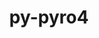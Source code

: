 ---
title: "py-pyro4"
layout: cache
categories: [package, develop]
meta: {"compilers": ["gcc@=11.4.0", "gcc@=9.4.0", "oneapi@=2024.2.1"], "num_specs": 14, "num_specs_by_stack": {"e4s": 6, "e4s-neoverse_v1": 2, "e4s-oneapi": 5, "e4s-power": 1, "root": 14}, "oss": ["ubuntu20.04", "ubuntu22.04"], "platforms": ["linux"], "stacks": ["e4s", "e4s-neoverse_v1", "e4s-oneapi", "e4s-power", "root"], "targets": ["neoverse_v1", "ppc64le", "x86_64_v3"], "versions": ["4.81"]}
spec_details: [{"compiler": "gcc@=9.4.0", "hash": "dmrl7e74zmgcmifwftkuwhi7ucjw2ilk", "os": "ubuntu20.04", "platform": "linux", "size": "-", "stacks": ["e4s-power", "root"], "tarball": "https://binaries.spack.io/develop/build_cache/linux-ubuntu20.04-ppc64le/gcc-9.4.0/py-pyro4-4.81/linux-ubuntu20.04-ppc64le-gcc-9.4.0-py-pyro4-4.81-dmrl7e74zmgcmifwftkuwhi7ucjw2ilk.spack", "target": "ppc64le", "variants": ["build_system=python_pip"], "versions": ["4.81"]}, {"compiler": "gcc@=11.4.0", "hash": "nns2mw7gyb2ueb3duyt3ck2vvxy6w3k6", "os": "ubuntu22.04", "platform": "linux", "size": "-", "stacks": ["e4s-neoverse_v1", "root"], "tarball": "https://binaries.spack.io/develop/build_cache/linux-ubuntu22.04-neoverse_v1/gcc-11.4.0/py-pyro4-4.81/linux-ubuntu22.04-neoverse_v1-gcc-11.4.0-py-pyro4-4.81-nns2mw7gyb2ueb3duyt3ck2vvxy6w3k6.spack", "target": "neoverse_v1", "variants": ["build_system=python_pip"], "versions": ["4.81"]}, {"compiler": "gcc@=11.4.0", "hash": "2axhxb6kupaog5gv7zqedb7rutkshz3i", "os": "ubuntu22.04", "platform": "linux", "size": "-", "stacks": ["e4s-neoverse_v1", "root"], "tarball": "https://binaries.spack.io/develop/build_cache/linux-ubuntu22.04-neoverse_v1/gcc-11.4.0/py-pyro4-4.81/linux-ubuntu22.04-neoverse_v1-gcc-11.4.0-py-pyro4-4.81-2axhxb6kupaog5gv7zqedb7rutkshz3i.spack", "target": "neoverse_v1", "variants": ["build_system=python_pip"], "versions": ["4.81"]}, {"compiler": "gcc@=11.4.0", "hash": "ybdfr5dyuhuknx5mkrqpkfkcsdd3s2ux", "os": "ubuntu22.04", "platform": "linux", "size": "-", "stacks": ["e4s", "root"], "tarball": "https://binaries.spack.io/develop/build_cache/linux-ubuntu22.04-x86_64_v3/gcc-11.4.0/py-pyro4-4.81/linux-ubuntu22.04-x86_64_v3-gcc-11.4.0-py-pyro4-4.81-ybdfr5dyuhuknx5mkrqpkfkcsdd3s2ux.spack", "target": "x86_64_v3", "variants": ["build_system=python_pip"], "versions": ["4.81"]}, {"compiler": "gcc@=11.4.0", "hash": "efhbvzbjplk4y45t72nzfzske7frji6m", "os": "ubuntu22.04", "platform": "linux", "size": "-", "stacks": ["e4s", "root"], "tarball": "https://binaries.spack.io/develop/build_cache/linux-ubuntu22.04-x86_64_v3/gcc-11.4.0/py-pyro4-4.81/linux-ubuntu22.04-x86_64_v3-gcc-11.4.0-py-pyro4-4.81-efhbvzbjplk4y45t72nzfzske7frji6m.spack", "target": "x86_64_v3", "variants": ["build_system=python_pip"], "versions": ["4.81"]}, {"compiler": "gcc@=11.4.0", "hash": "kdb56eyficue6vw54pt7u7msq3k7lxha", "os": "ubuntu22.04", "platform": "linux", "size": "-", "stacks": ["e4s", "root"], "tarball": "https://binaries.spack.io/develop/build_cache/linux-ubuntu22.04-x86_64_v3/gcc-11.4.0/py-pyro4-4.81/linux-ubuntu22.04-x86_64_v3-gcc-11.4.0-py-pyro4-4.81-kdb56eyficue6vw54pt7u7msq3k7lxha.spack", "target": "x86_64_v3", "variants": ["build_system=python_pip"], "versions": ["4.81"]}, {"compiler": "gcc@=11.4.0", "hash": "laxusxj6auy5l6sc57up7o4wgwdybpqy", "os": "ubuntu22.04", "platform": "linux", "size": "-", "stacks": ["e4s", "root"], "tarball": "https://binaries.spack.io/develop/build_cache/linux-ubuntu22.04-x86_64_v3/gcc-11.4.0/py-pyro4-4.81/linux-ubuntu22.04-x86_64_v3-gcc-11.4.0-py-pyro4-4.81-laxusxj6auy5l6sc57up7o4wgwdybpqy.spack", "target": "x86_64_v3", "variants": ["build_system=python_pip"], "versions": ["4.81"]}, {"compiler": "gcc@=11.4.0", "hash": "7ox4xtf7r37xkshczscmnfmfo6xzpjve", "os": "ubuntu22.04", "platform": "linux", "size": "-", "stacks": ["e4s", "root"], "tarball": "https://binaries.spack.io/develop/build_cache/linux-ubuntu22.04-x86_64_v3/gcc-11.4.0/py-pyro4-4.81/linux-ubuntu22.04-x86_64_v3-gcc-11.4.0-py-pyro4-4.81-7ox4xtf7r37xkshczscmnfmfo6xzpjve.spack", "target": "x86_64_v3", "variants": ["build_system=python_pip"], "versions": ["4.81"]}, {"compiler": "gcc@=11.4.0", "hash": "tkgn62o6ne7si2q3glby5flre3c6xckp", "os": "ubuntu22.04", "platform": "linux", "size": "-", "stacks": ["e4s", "root"], "tarball": "https://binaries.spack.io/develop/build_cache/linux-ubuntu22.04-x86_64_v3/gcc-11.4.0/py-pyro4-4.81/linux-ubuntu22.04-x86_64_v3-gcc-11.4.0-py-pyro4-4.81-tkgn62o6ne7si2q3glby5flre3c6xckp.spack", "target": "x86_64_v3", "variants": ["build_system=python_pip"], "versions": ["4.81"]}, {"compiler": "oneapi@=2024.2.1", "hash": "prxodactxwucjz3k5xxeusvdhhj5x5c4", "os": "ubuntu22.04", "platform": "linux", "size": "-", "stacks": ["e4s-oneapi", "root"], "tarball": "https://binaries.spack.io/develop/build_cache/linux-ubuntu22.04-x86_64_v3/oneapi-2024.2.1/py-pyro4-4.81/linux-ubuntu22.04-x86_64_v3-oneapi-2024.2.1-py-pyro4-4.81-prxodactxwucjz3k5xxeusvdhhj5x5c4.spack", "target": "x86_64_v3", "variants": ["build_system=python_pip"], "versions": ["4.81"]}, {"compiler": "oneapi@=2024.2.1", "hash": "xhrmwlg4mm3tkacsa4ru4uvbht3u5lr5", "os": "ubuntu22.04", "platform": "linux", "size": "-", "stacks": ["e4s-oneapi", "root"], "tarball": "https://binaries.spack.io/develop/build_cache/linux-ubuntu22.04-x86_64_v3/oneapi-2024.2.1/py-pyro4-4.81/linux-ubuntu22.04-x86_64_v3-oneapi-2024.2.1-py-pyro4-4.81-xhrmwlg4mm3tkacsa4ru4uvbht3u5lr5.spack", "target": "x86_64_v3", "variants": ["build_system=python_pip"], "versions": ["4.81"]}, {"compiler": "oneapi@=2024.2.1", "hash": "mxrfgr7zttlv34ur2ioc74eszgdsxuvu", "os": "ubuntu22.04", "platform": "linux", "size": "-", "stacks": ["e4s-oneapi", "root"], "tarball": "https://binaries.spack.io/develop/build_cache/linux-ubuntu22.04-x86_64_v3/oneapi-2024.2.1/py-pyro4-4.81/linux-ubuntu22.04-x86_64_v3-oneapi-2024.2.1-py-pyro4-4.81-mxrfgr7zttlv34ur2ioc74eszgdsxuvu.spack", "target": "x86_64_v3", "variants": ["build_system=python_pip"], "versions": ["4.81"]}, {"compiler": "oneapi@=2024.2.1", "hash": "vy4ietlao6zswmhqtgw42sakeoywvjvf", "os": "ubuntu22.04", "platform": "linux", "size": "-", "stacks": ["e4s-oneapi", "root"], "tarball": "https://binaries.spack.io/develop/build_cache/linux-ubuntu22.04-x86_64_v3/oneapi-2024.2.1/py-pyro4-4.81/linux-ubuntu22.04-x86_64_v3-oneapi-2024.2.1-py-pyro4-4.81-vy4ietlao6zswmhqtgw42sakeoywvjvf.spack", "target": "x86_64_v3", "variants": ["build_system=python_pip"], "versions": ["4.81"]}, {"compiler": "oneapi@=2024.2.1", "hash": "4grix4qisrdsb5kela4t74hpmtn4gar3", "os": "ubuntu22.04", "platform": "linux", "size": "-", "stacks": ["e4s-oneapi", "root"], "tarball": "https://binaries.spack.io/develop/build_cache/linux-ubuntu22.04-x86_64_v3/oneapi-2024.2.1/py-pyro4-4.81/linux-ubuntu22.04-x86_64_v3-oneapi-2024.2.1-py-pyro4-4.81-4grix4qisrdsb5kela4t74hpmtn4gar3.spack", "target": "x86_64_v3", "variants": ["build_system=python_pip"], "versions": ["4.81"]}]
---